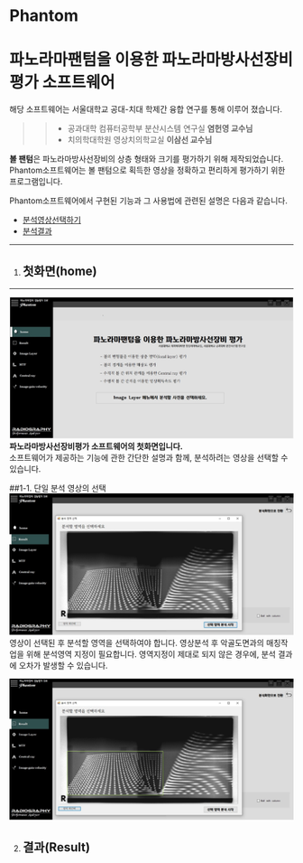 # Phantom
**파노라마팬텀을 이용한 파노라마방사선장비 평가 소프트웨어**
=======  


해당 소프트웨어는 서울대학교 공대-치대 학제간 융합 연구를 통해 이루어 졌습니다.  


>>- 공과대학 컴퓨터공학부 분산시스템 연구실   **염헌영 교수님**
>>- 치의학대학원 영상치의학교실              **이삼선 교수님**  



**볼 팬텀**은 파노라마방사선장비의 상층 형태와 크기를 평가하기 위해 제작되었습니다.  
Phantom소프트웨어는 볼 팬텀으로 획득한 영상을 정확하고 편리하게 평가하기 위한 프로그램입니다. 

Phantom소프트웨어에서 구현된 기능과 그 사용법에 관련된 설명은 다음과 같습니다.  

- [분석영상선택하기](#첫화면home)  
- [분석결과](#결과Result)

-------
1. ## 첫화면(home)
-------

![home.jpg](./image/home.jpg)  
**파노라마방사선장비평가 소프트웨어의 첫화면입니다.**  
소프트웨어가 제공하는 기능에 관한 간단한 설명과 함께, 분석하려는 영상을 선택할 수 있습니다.  

##1-1. 단일 분석 영상의 선택  
![single_select.jpg](/image/single_select.JPG)  
영상이 선택된 후 분석할 영역을 선택하여야 합니다. 영상분석 후 악골도면과의 매칭작업을 위해 분석영역 지정이 필요합니다. 영역지정이 제대로 되지 않은 경우에, 분석 결과에 오차가 발생할 수 있습니다.  

![single_select1.jpg](./image/single_select1.jpg)

2. ## 결과(Result)  
